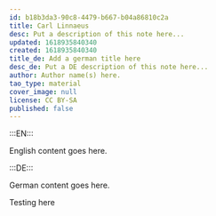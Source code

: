 ```yaml
---
id: b18b3da3-90c8-4479-b667-b04a86810c2a
title: Carl Linnaeus
desc: Put a description of this note here...
updated: 1618935840340
created: 1618935840340
title_de: Add a german title here
desc_de: Put a DE description of this note here...
author: Author name(s) here.
tao_type: material
cover_image: null
license: CC BY-SA
published: false
---
```


:::EN:::

English content goes here.

:::DE:::

German content goes here.

Testing here
